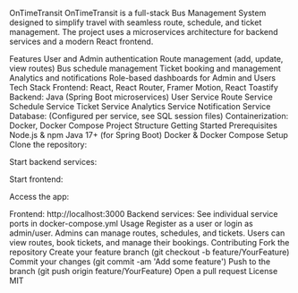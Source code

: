 OnTimeTransit
OnTimeTransit is a full-stack Bus Management System designed to simplify travel with seamless route, schedule, and ticket management. The project uses a microservices architecture for backend services and a modern React frontend.

Features
User and Admin authentication
Route management (add, update, view routes)
Bus schedule management
Ticket booking and management
Analytics and notifications
Role-based dashboards for Admin and Users
Tech Stack
Frontend: React, React Router, Framer Motion, React Toastify
Backend: Java (Spring Boot microservices)
User Service
Route Service
Schedule Service
Ticket Service
Analytics Service
Notification Service
Database: (Configured per service, see SQL session files)
Containerization: Docker, Docker Compose
Project Structure
Getting Started
Prerequisites
Node.js & npm
Java 17+ (for Spring Boot)
Docker & Docker Compose
Setup
Clone the repository:

Start backend services:

Start frontend:

Access the app:

Frontend: http://localhost:3000
Backend services: See individual service ports in docker-compose.yml
Usage
Register as a user or login as admin/user.
Admins can manage routes, schedules, and tickets.
Users can view routes, book tickets, and manage their bookings.
Contributing
Fork the repository
Create your feature branch (git checkout -b feature/YourFeature)
Commit your changes (git commit -am 'Add some feature')
Push to the branch (git push origin feature/YourFeature)
Open a pull request
License
MIT
